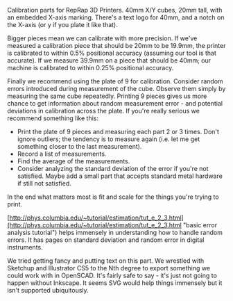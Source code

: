Calibration parts for RepRap 3D Printers.  40mm X/Y cubes, 20mm tall, with an embedded X-axis marking.  There's a text logo for 40mm, and a notch on the X-axis (or y if you plate it like that).

Bigger pieces mean we can calibrate with more precision.  If we've measured a calibration piece that should be 20mm to be 19.9mm, the printer is calibrated to within 0.5% positional accuracy (assuming our tool is that accurate).  If we measure 39.9mm on a piece that should be 40mm; our machine is calibrated to within 0.25% positional accuracy.

Finally we recommend using the plate of 9 for calibration.  Consider random errors introduced during measurement of the cube.  Observe them simply by measuring the same cube repeatedly.  Printing 9 pieces gives us more chance to get information about random measurement error - and potential deviations in calibration across the plate.  If you're really serious we recommend something like this:
+  Print the plate of 9 pieces and measuring each part 2 or 3 times.  Don't ignore outliers; the tendency is to measure again (i.e. let me get something closer to the last measurement).
+  Record a list of measurements.
+  Find the average of the measurements.
+  Consider analyzing the standard deviation of the error if you're not satisfied.  Maybe add a small part that accepts standard metal hardware if still not satisfied.

In the end what matters most is fit and scale for the things you're trying to print.

[http://phys.columbia.edu/~tutorial/estimation/tut_e_2_3.html](http://phys.columbia.edu/~tutorial/estimation/tut_e_2_3.html "basic error analysis tutorial") helps immensely in understanding how to handle random errors.  It has pages on standard deviation and random error in digital instruments.

We tried getting fancy and putting text on this part.  We wrestled with Sketchup and Illustrator CS5 to the Nth degree to export something we could work with in OpenSCAD.  It's fairly safe to say - it's just not going to happen without Inkscape.  It seems SVG would help things immensely but it isn't supported ubiquitously.